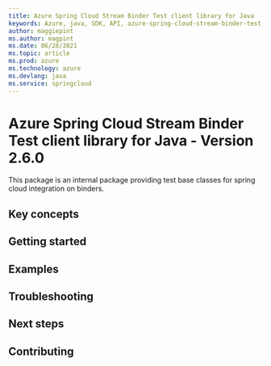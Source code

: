 ```yaml
---
title: Azure Spring Cloud Stream Binder Test client library for Java
keywords: Azure, java, SDK, API, azure-spring-cloud-stream-binder-test, springcloud
author: maggiepint
ms.author: magpint
ms.date: 06/28/2021
ms.topic: article
ms.prod: azure
ms.technology: azure
ms.devlang: java
ms.service: springcloud
---
```


# Azure Spring Cloud Stream Binder Test client library for Java - Version 2.6.0 

This package is an internal package providing test base classes for spring cloud integration on binders.

## Key concepts
## Getting started
## Examples
## Troubleshooting
## Next steps
## Contributing

